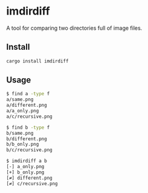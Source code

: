 # imdirdiff

A tool for comparing two directories full of image files.

## Install

```bash
cargo install imdirdiff
```

## Usage

```bash
$ find a -type f
a/same.png
a/different.png
a/a_only.png
a/c/recursive.png

$ find b -type f
b/same.png
b/different.png
b/b_only.png
b/c/recursive.png

$ imdirdiff a b
[-] a_only.png
[+] b_only.png
[≠] different.png
[≠] c/recursive.png
```
